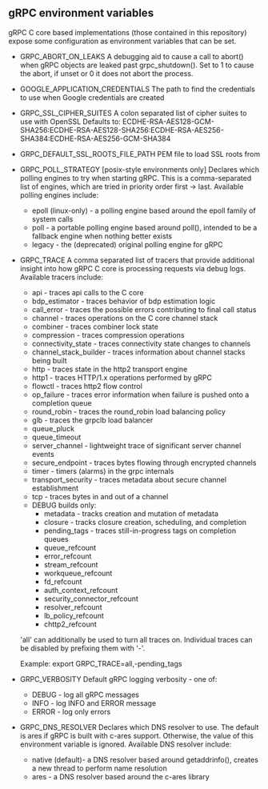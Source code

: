 gRPC environment variables
--------------------------

gRPC C core based implementations (those contained in this repository) expose
some configuration as environment variables that can be set.

* GRPC_ABORT_ON_LEAKS
  A debugging aid to cause a call to abort() when gRPC objects are leaked past
  grpc_shutdown(). Set to 1 to cause the abort, if unset or 0 it does not
  abort the process.

* GOOGLE_APPLICATION_CREDENTIALS
  The path to find the credentials to use when Google credentials are created

* GRPC_SSL_CIPHER_SUITES
  A colon separated list of cipher suites to use with OpenSSL
  Defaults to:
    ECDHE-RSA-AES128-GCM-SHA256:ECDHE-RSA-AES128-SHA256:ECDHE-RSA-AES256-SHA384:ECDHE-RSA-AES256-GCM-SHA384

* GRPC_DEFAULT_SSL_ROOTS_FILE_PATH
  PEM file to load SSL roots from

* GRPC_POLL_STRATEGY [posix-style environments only]
  Declares which polling engines to try when starting gRPC.
  This is a comma-separated list of engines, which are tried in priority order
  first -> last.
  Available polling engines include:
  - epoll (linux-only) - a polling engine based around the epoll family of
    system calls
  - poll - a portable polling engine based around poll(), intended to be a
    fallback engine when nothing better exists
  - legacy - the (deprecated) original polling engine for gRPC

* GRPC_TRACE
  A comma separated list of tracers that provide additional insight into how
  gRPC C core is processing requests via debug logs. Available tracers include:
  - api - traces api calls to the C core
  - bdp_estimator - traces behavior of bdp estimation logic
  - call_error - traces the possible errors contributing to final call status
  - channel - traces operations on the C core channel stack
  - combiner - traces combiner lock state
  - compression - traces compression operations
  - connectivity_state - traces connectivity state changes to channels
  - channel_stack_builder - traces information about channel stacks being built
  - http - traces state in the http2 transport engine
  - http1 - traces HTTP/1.x operations performed by gRPC
  - flowctl - traces http2 flow control
  - op_failure - traces error information when failure is pushed onto a
    completion queue
  - round_robin - traces the round_robin load balancing policy
  - glb - traces the grpclb load balancer
  - queue_pluck
  - queue_timeout
  - server_channel - lightweight trace of significant server channel events
  - secure_endpoint - traces bytes flowing through encrypted channels
  - timer - timers (alarms) in the grpc internals
  - transport_security - traces metadata about secure channel establishment
  - tcp - traces bytes in and out of a channel
  - DEBUG builds only:  
    * metadata - tracks creation and mutation of metadata
    * closure - tracks closure creation, scheduling, and completion
    * pending_tags - traces still-in-progress tags on completion queues
    * queue_refcount
    * error_refcount
    * stream_refcount
    * workqueue_refcount
    * fd_refcount
    * auth_context_refcount
    * security_connector_refcount
    * resolver_refcount
    * lb_policy_refcount
    * chttp2_refcount

  'all' can additionally be used to turn all traces on.
  Individual traces can be disabled by prefixing them with '-'.

  Example:
  export GRPC_TRACE=all,-pending_tags

* GRPC_VERBOSITY
  Default gRPC logging verbosity - one of:
  - DEBUG - log all gRPC messages
  - INFO - log INFO and ERROR message
  - ERROR - log only errors

* GRPC_DNS_RESOLVER
  Declares which DNS resolver to use. The default is ares if gRPC is built with
  c-ares support. Otherwise, the value of this environment variable is ignored.
  Available DNS resolver include:
  - native (default)- a DNS resolver based around getaddrinfo(), creates a new thread to
    perform name resolution
  - ares - a DNS resolver based around the c-ares library
